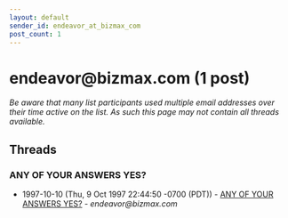 ```yaml
---
layout: default
sender_id: endeavor_at_bizmax_com
post_count: 1
---
```


# endeavor<span>@</span>bizmax.com (1 post)

_Be aware that many list participants used multiple email addresses over their time active on the list. As such this page may not contain all threads available._

## Threads

### ANY OF YOUR ANSWERS YES?
+ 1997-10-10 (Thu, 9 Oct 1997 22:44:50 -0700 (PDT)) - [ANY OF YOUR ANSWERS YES?](/archive/1997/10/44b78b202e0818294a0cb628b76936079ce74598e23b011ba5911b3a28aaf2e0) - _endeavor@bizmax.com_

